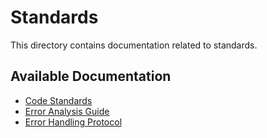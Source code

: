 # Standards

This directory contains documentation related to standards.

## Available Documentation

- [Code Standards](./code-standards.md)
- [Error Analysis Guide](./error-analysis-guide.md)
- [Error Handling Protocol](./error-handling-protocol.md)

